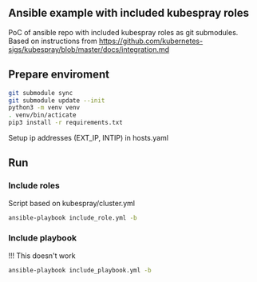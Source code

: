## Ansible example with included kubespray roles

PoC of ansible repo with included kubespray roles as git submodules.
Based on instructions from https://github.com/kubernetes-sigs/kubespray/blob/master/docs/integration.md 

## Prepare enviroment
```sh
git submodule sync
git submodule update --init
python3 -m venv venv
. venv/bin/acticate
pip3 install -r requirements.txt
```

Setup ip addresses (EXT_IP, INTIP) in hosts.yaml

## Run

### Include roles
Script based on kubespray/cluster.yml
```sh
ansible-playbook include_role.yml -b
```
### Include playbook
!!! This doesn't work

```sh
ansible-playbook include_playbook.yml -b
````
